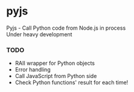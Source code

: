 # pyjs
Pyjs - Call Python code from Node.js in process  
Under heavy development

### TODO
+ RAII wrapper for Python objects
+ Error handling
+ Call JavaScript from Python side
+ Check Python functions' result for each time!
